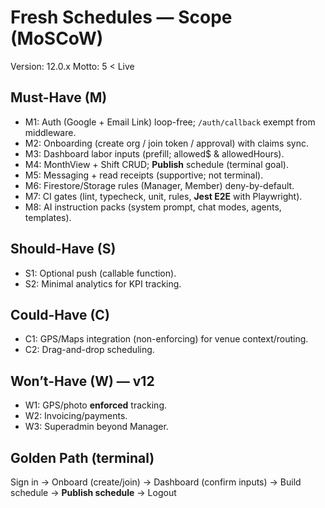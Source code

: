 # Fresh Schedules — Scope (MoSCoW)
Version: 12.0.x
Motto: 5 < Live

## Must-Have (M)
- M1: Auth (Google + Email Link) loop-free; `/auth/callback` exempt from middleware.
- M2: Onboarding (create org / join token / approval) with claims sync.
- M3: Dashboard labor inputs (prefill; allowed$ & allowedHours).
- M4: MonthView + Shift CRUD; **Publish** schedule (terminal goal).
- M5: Messaging + read receipts (supportive; not terminal).
- M6: Firestore/Storage rules (Manager, Member) deny-by-default.
- M7: CI gates (lint, typecheck, unit, rules, **Jest E2E** with Playwright).
- M8: AI instruction packs (system prompt, chat modes, agents, templates).

## Should-Have (S)
- S1: Optional push (callable function).
- S2: Minimal analytics for KPI tracking.

## Could-Have (C)
- C1: GPS/Maps integration (non-enforcing) for venue context/routing.
- C2: Drag-and-drop scheduling.

## Won’t-Have (W) — v12
- W1: GPS/photo **enforced** tracking.
- W2: Invoicing/payments.
- W3: Superadmin beyond Manager.

## Golden Path (terminal)
Sign in → Onboard (create/join) → Dashboard (confirm inputs) → Build schedule → **Publish schedule** → Logout

